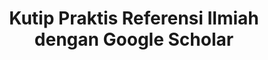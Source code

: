 ---
layout:   certificate
title:    "Kutip Praktis Referensi Ilmiah dengan Google Scholar"
slug:     seminar-fik01
category: seminar
issuer:   "Fakultas Industri Kreatif Universitas Telkom"
---